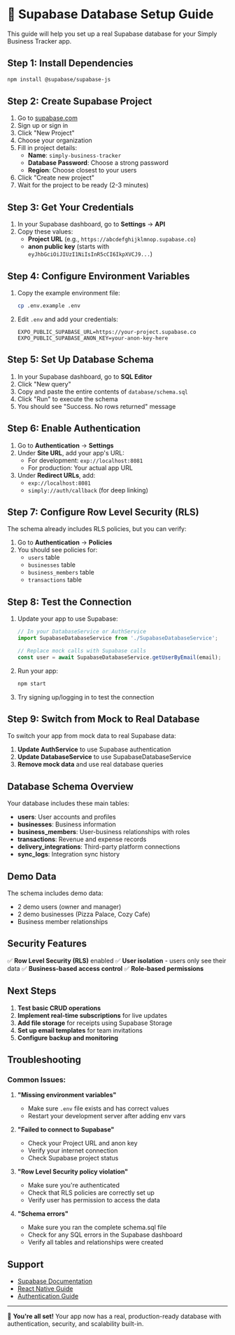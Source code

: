 # 🚀 Supabase Database Setup Guide

This guide will help you set up a real Supabase database for your Simply Business Tracker app.

## Step 1: Install Dependencies

```bash
npm install @supabase/supabase-js
```

## Step 2: Create Supabase Project

1. Go to [supabase.com](https://supabase.com)
2. Sign up or sign in
3. Click "New Project"
4. Choose your organization
5. Fill in project details:
   - **Name**: `simply-business-tracker`
   - **Database Password**: Choose a strong password
   - **Region**: Choose closest to your users
6. Click "Create new project"
7. Wait for the project to be ready (2-3 minutes)

## Step 3: Get Your Credentials

1. In your Supabase dashboard, go to **Settings** → **API**
2. Copy these values:
   - **Project URL** (e.g., `https://abcdefghijklmnop.supabase.co`)
   - **anon public key** (starts with `eyJhbGciOiJIUzI1NiIsInR5cCI6IkpXVCJ9...`)

## Step 4: Configure Environment Variables

1. Copy the example environment file:
   ```bash
   cp .env.example .env
   ```

2. Edit `.env` and add your credentials:
   ```env
   EXPO_PUBLIC_SUPABASE_URL=https://your-project.supabase.co
   EXPO_PUBLIC_SUPABASE_ANON_KEY=your-anon-key-here
   ```

## Step 5: Set Up Database Schema

1. In your Supabase dashboard, go to **SQL Editor**
2. Click "New query"
3. Copy and paste the entire contents of `database/schema.sql`
4. Click "Run" to execute the schema
5. You should see "Success. No rows returned" message

## Step 6: Enable Authentication

1. Go to **Authentication** → **Settings**
2. Under **Site URL**, add your app's URL:
   - For development: `exp://localhost:8081`
   - For production: Your actual app URL
3. Under **Redirect URLs**, add:
   - `exp://localhost:8081`
   - `simply://auth/callback` (for deep linking)

## Step 7: Configure Row Level Security (RLS)

The schema already includes RLS policies, but you can verify:

1. Go to **Authentication** → **Policies**
2. You should see policies for:
   - `users` table
   - `businesses` table
   - `business_members` table
   - `transactions` table

## Step 8: Test the Connection

1. Update your app to use Supabase:
   ```typescript
   // In your DatabaseService or AuthService
   import SupabaseDatabaseService from './SupabaseDatabaseService';
   
   // Replace mock calls with Supabase calls
   const user = await SupabaseDatabaseService.getUserByEmail(email);
   ```

2. Run your app:
   ```bash
   npm start
   ```

3. Try signing up/logging in to test the connection

## Step 9: Switch from Mock to Real Database

To switch your app from mock data to real Supabase data:

1. **Update AuthService** to use Supabase authentication
2. **Update DatabaseService** to use SupabaseDatabaseService
3. **Remove mock data** and use real database queries

## Database Schema Overview

Your database includes these main tables:

- **users**: User accounts and profiles
- **businesses**: Business information
- **business_members**: User-business relationships with roles
- **transactions**: Revenue and expense records
- **delivery_integrations**: Third-party platform connections
- **sync_logs**: Integration sync history

## Demo Data

The schema includes demo data:
- 2 demo users (owner and manager)
- 2 demo businesses (Pizza Palace, Cozy Cafe)
- Business member relationships

## Security Features

✅ **Row Level Security (RLS)** enabled
✅ **User isolation** - users only see their data
✅ **Business-based access control**
✅ **Role-based permissions**

## Next Steps

1. **Test basic CRUD operations**
2. **Implement real-time subscriptions** for live updates
3. **Add file storage** for receipts using Supabase Storage
4. **Set up email templates** for team invitations
5. **Configure backup and monitoring**

## Troubleshooting

### Common Issues:

1. **"Missing environment variables"**
   - Make sure `.env` file exists and has correct values
   - Restart your development server after adding env vars

2. **"Failed to connect to Supabase"**
   - Check your Project URL and anon key
   - Verify your internet connection
   - Check Supabase project status

3. **"Row Level Security policy violation"**
   - Make sure you're authenticated
   - Check that RLS policies are correctly set up
   - Verify user has permission to access the data

4. **"Schema errors"**
   - Make sure you ran the complete schema.sql file
   - Check for any SQL errors in the Supabase dashboard
   - Verify all tables and relationships were created

## Support

- [Supabase Documentation](https://supabase.com/docs)
- [React Native Guide](https://supabase.com/docs/guides/getting-started/tutorials/with-expo-react-native)
- [Authentication Guide](https://supabase.com/docs/guides/auth)

---

🎉 **You're all set!** Your app now has a real, production-ready database with authentication, security, and scalability built-in.
